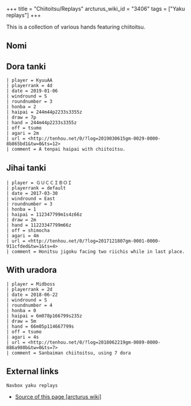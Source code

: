 +++
title = "Chiitoitsu/Replays"
arcturus_wiki_id = "3406"
tags = ["Yaku replays"]
+++

This is a collection of various hands featuring chiitoitsu.

## Nomi

## Dora tanki

```Replay/Tenhou.net|
| player = KyuuAA
| playerrank = 4d
| date = 2019-01-06
| windround = S
| roundnumber = 3
| honba = 2
| haipai = 244m44p2233s3355z
| draw = 7p
| hand = 244m44p2233s3355z
| off = tsumo
| agari = 2m
| url = <http://tenhou.net/0/?log=2019030615gm-0029-0000-8b865bd1&tw=0&ts=12>
| comment = A tenpai haipai with chiitoitsu.
```

## Jihai tanki

```Replay/Tenhou.net|
| player = ＧＵＣＣＩＢＯＩ
| playerrank = default
| date = 2017-03-30
| windround = East
| roundnumber = 3
| honba = 1
| haipai = 112347799m1s4z66z
| draw = 2m
| hand = 11223347799m66z
| off = shimocha
| agari = 4m
| url = <http://tenhou.net/0/?log=2017121807gm-0001-0000-911cfded&tw=1&ts=4>
| comment = Honitsu jigoku facing two riichis while in last place.
```

## With uradora

```Replay/Tenhou.net|
| player = Midboss
| playerrank = 2d
| date = 2018-06-22
| windround = S
| roundnumber = 4
| honba = 0
| haipai = 6m078p166799s235z
| draw = 5m
| hand = 66m05p114667799s
| off = tsumo
| agari = 4s
| url = <http://tenhou.net/0/?log=2018062219gm-0089-0000-886a980b&tw=0&ts=7>
| comment = Sanbaiman chiitoitsu, using 7 dora
```

## External links

`Navbox yaku replays`

- [Source of this page [arcturus wiki]](http://arcturus.su/wiki/Chiitoitsu/Replays)
